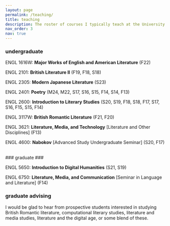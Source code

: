 ```yaml
---
layout: page
permalink: /teaching/
title: teaching
description: The roster of courses I typically teach at the University of Connecticut. The semesters and years when I've taught the course are in parentheses. “F” = Fall, “S” = Spring, "M" = Summer  
nav_order: 3
nav: true
---
```


### undergraduate ###

ENGL 1616W: **Major Works of English and American Literature** (F22)

ENGL 2101: **British Literature II** (F19, F18, S18)

ENGL 2305: **Modern Japanese Literature** (S23)

ENGL 2401: **Poetry** (M24, M22, S17, S16, S15, F14, S14, F13)

ENGL 2600: **Introduction to Literary Studies** (S20, S19, F18, S18, F17, S17, S16, F15, S15, F14)

ENGL 3117W: **British Romantic Literature** (F21, F20)

ENGL 3621: **Literature, Media, and Technology** [Literature and Other Disciplines] (F13)

ENGL 4600: **Nabokov** [Advanced Study Undergraduate Seminar] (S20, F17)

<br>
### graduate ###

ENGL 5650: **Introduction to Digital Humanities** (S21, S19)

ENGL 6750: **Literature, Media, and Communication** [Seminar in Language and Literature] (F14)

### graduate advising ### 

I would be glad to hear from prospective students interested in studying British Romantic literature, computational literary studies, literature and media studies, literature and the digital age, or some blend of these.